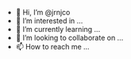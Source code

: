 - 👋 Hi, I’m @jrnjco
- 👀 I’m interested in ...
- 🌱 I’m currently learning ...
- 💞️ I’m looking to collaborate on ...
- 📫 How to reach me ...

<!---
jrnjco/jrnjco is a ✨ special ✨ repository because its `README.md` (this file) appears on your GitHub profile.
You can click the Preview link to take a look at your changes.
--->
